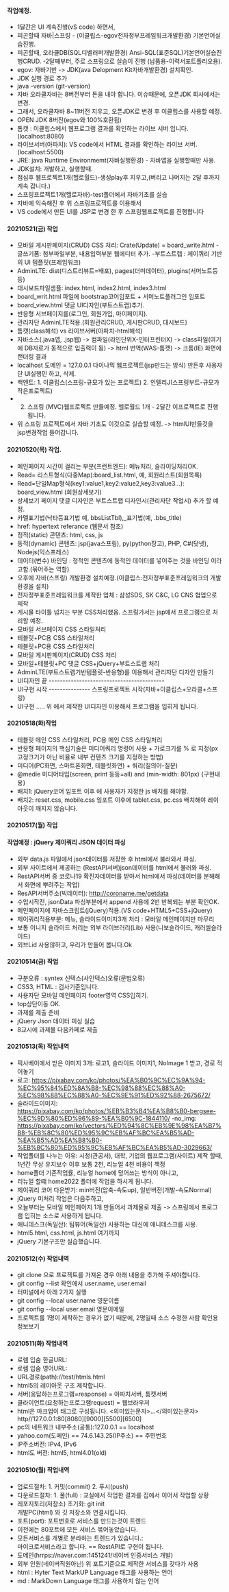 #### 작업예정.
- 1달간은 UI 계속진행(vS code) 하면서,
- 피곤할때 자바|스프링 - (이클립스-egov전자정부프레임워크개발환경) 기본언어실습진행.
- 피곤할때, 오라클DB(SQL디벨러퍼개발환경) Ansi-SQL(표준SQL)기본언어실습진행CRUD.
-2달째부터, 주로 스프링으로 실습이 진행 (납품용-이력서포트폴리오용).
- egov: 자바기반 -> JDK(ava Delopment Kit자바개발환경) 설치확인.
- JDK 실행 경로 추가
- java -version (git-version)
- 자바 오라클자바는 8버전부터 돈을 내야 합니다. 이슈때문에, 오픈JDK 회사에서는 변경.
- 그래서, 오라클자바 8~11버전 지우고, 오픈JDK로 변경 후 이클립스를 사용할 예정.
- OPEN JDK 8버전(egov와 100%호환됨)
- 톰캣 : 이클립스에서 웹프로그램 결과를 확인하는 라이브 서버 입니다.(localhost:8080)
- 라이브서버(아파치): VS code에서 HTML 결과를 확인하는 라이브 서버.(localhost:5500)
- JRE: java Runtime Environmemt(자바실행환경) - 자바앱을 실행할때만 사용.
- JDK설치: 개발하고, 실행할때.
- 점심후 웹프로젝트1개(헬로월드)-생성play후 지우고,(버리고 나머지는 2달 후까지 계속 갑니다.)
- 스프링프로젝트1개(헬로자바)-test폴더에서 자바기초를 실습
- 자바에 익숙해진 후 위 스프링프로젝트를 이용해서
- VS code에서 만든 UI를 JSP로 변경 한 후 스프링웹프로젝트를 진행합니다

#### 20210521(금) 작업
- 모바일 게시판페이지(CRUD) CSS 처리: Crate(Update) = board_write.html
-글쓰기폼: 첨부파일부분, 내용입력부분 웹에디터 추가.
-부트스트렙 : 제이쿼리 기반의 UI 템플릿(프레임워크)
- AdminLTE: dist(디스트리뷰트=배포), pages(더미데이터), plugins(서머노트등등)
- 대시보드파일샘플: index.html, index2.html, index3.html
- board_writ.html 파일에 bootstrap코어임포트 + 서머노트플러그인 임포트
- board_view.html 댓글 UI디자인(부트스트랩)추가.
- 반응형 서브페이지를(로그인, 회원가입, 마이페이지).
- 관리자단 AdminLTE적용.(회원관리CRUD, 게시판CRUD, 대시보드)
-  톰캣(class해석) vs 라이브서버(아파치-html해석)
- 자바소스(.java앱, .jsp웹) -> 컴파일(라인단위X-인터프린터X) -> class파일(여기에 DB자료가 동적으로 입출력이 됨) -> html 번역(WAS-톰캣) -> 크롬(IE) 화면에 랜더링 결과
- localhost 도메인 = 127.0.0.1 다이나믹 웹프로젝트(jsp만드는 방식) 만든후 사용자단 UI실행민 하고, 삭제.
- 백엔트: 1. 이클립스(스프링-규모가 있는 프로젝트) 2. 인텔리J(스프링부트-규모가 작은프로젝트)
- 2. 스프링 (MVC)웹프로젝트 만들예정. 헬로월드 1개 - 2달간 이프로젝트로 진행됩니다.
- 위 스프링 프로젝트에서 자바 기초도 이것으로 실습할 예정. -> htmlUI만들것을 jsp변경작업 들어갑니다.

#### 20210520(목) 작업.
- 메인페이지 시간이 걸리는 부분(프런트엔드): 메뉴처리, 슬라이딩처리OK.
- Read= 리스트형식(다중Map):board_list.html, 예, 회원리스트(회원목록) 
- Read=단일Map형식(key1:value1,key2:value2,key3:value3...): board_view.html (회원상세보기)
- 상세보기 페이지 댓글 디자인은 부트스트랩 디자인시(관리자단 작업시) 추가 할 예정.
- 카멜표기법(낙타등표기법 예, bbsListTbl),_표기법(예, .bbs_title) 
- href: hypertext referance (웹문서 참조)
- 정적(static) 콘텐츠: html, css, js
- 동적(dynamic) 콘텐츠: jsp(java스프링), py(python장고), PHP, C#(닷넷), Nodejs(익스프레스)
- 데이터(변수) 바인딩 : 정적인 콘텐츠에 동적인 데이터를 넣어주는 것을 바인딩 이라고함.(묶어주는 역할)
- 오후에 자바(스프링) 개발환경 설치예정.(이클립스:전자정부표준프레임워크의 개발환경을 설치)
- 전자정부표준프레임워크를 제작한 업체 : 삼성SDS, SK C&C, LG CNS 협업으로 제작
- 게시물 타이틀 넘치는 부분 CSS처리했음. 스프링가서는 jsp에서 프로그램으로 처리할 예정.
- 모바일 서브페이지 CSS 스타일처리
- 테블릿+PC용 CSS 스타일처리
- 테블릿+PC용 CSS 스타일처리
- 모바일 게시판페이지(CRUD) CSS 처리
- 모바일+테블릿+PC 댓글 CSS+jQuery+부트스트렙 처리
- AdminLTE(부트스트렙기반템플릿-반응형)를 이용해서 관리자단 디자인 만들기
- UI디자인 끝 ------------------------------------------
- UI구현 시작 --------------- 스프링프로젝트 시작(자바+이클립스+오라클+스프링)
- UI구현 ..... 위 에서 제작한 UI디자인 이용해서 프로그램을 입히게 됩니다.

#### 20210518(화)작업

- 테블릿 메인 CSS 스타일처리, PC용 메인 CSS 스타일처리
- 반응형 페이지의 핵심기술은 미디어쿼리 명령어 사용 + 가로크기를 % 로 지정(px고정크기가 아닌 비율로 내부 컨텐츠 크기를 지정하는 방법)
- 미디어(PC화면, 스마트폰화면, 테블릿화면) + 쿼리(질의어-질문)
- @medie 미디어타입(screen, print 등등=all) and (min-width: 801px) {구현내용}
- 배치1: jQuery코어 임포트 이후 에 사용자가 지정한 js 배치를 해야함.
- 배치2: reset.css, mobile.css 임포트 이후에 tablet.css, pc.css 배치해야 레이아웃이 깨지지 않습니다.

#### 20210517(월) 작업
#### 작업예정 : jQuery 제이쿼리 JSON 데이터 파싱
- 외부 data.js 파일에서 json데이터를 저장한 후 html에서 불러와서 파싱.
- 외부 사이트에서 제공하는 (RestAPI서버)json데이터를 html에서 불러와 파싱.
- RestAPI서버 중 코로나19 확진자데이터를 받아서 html에서 파싱(데이터를 분해해서 화면에 뿌려주는 작업) 
- ResAPI서버주소(빅데이터): http://coroname.me/getdata
- 수업시작전, jsonData 파싱부분에서 append 사용에 2번 반복되는 부분 확인OK.
- 메인페이지에 자바스크립트(jQuery)적용.(VS code+HTML5+CSS+jQuery)
- 제이쿼리적용부분: 메뉴, 슬라이드이미지3개 처리 : 모바일 메인페이지만 마무리
- 보통 이니지 슬라이드 처리는 외부 라이브러리(Lib) 사용(니보슬라이드, 캐러셀슬라이드)
- 외브Lid 사용않하고, 우리가 만들어 봅니다.Ok


#### 20210514(금) 작업
- 구분오류 : syntex 신텍스(사인텍스)오류(문법오류)
- CSS3, HTML : 검사기준입니다.
- 사용자단 모바일 메인페이지 footer영역 CSS입히기.
- top상단이동 OK.
- 과제를 제출 준비
- jQuery Json 데이터 피싱 실습
- 8교시에 과제물 다음카페로 제출

#### 20210513(목) 작업내역
- 픽사베이에서 받은 이미지 3개: 로고1, 슬라이드 이미지1, NoImage 1 받고, 경로 적어놓기
- 로고: https://pixabay.com/ko/photos/%EA%B0%9C%EC%9A%94-%EC%95%84%ED%8A%B8-%EC%98%88%EC%88%A0-%EC%98%88%EC%88%A0-%EC%9E%91%ED%92%88-2675672/
- 슬라이드이미지: https://pixabay.com/ko/photos/%EB%B3%B4%EA%B8%B0-bergsee-%EC%9D%80%ED%96%89-%EA%B0%9C-1844110/
-no_img: https://pixabay.com/ko/vectors/%ED%94%8C%EB%9E%98%EA%B7%B8-%EB%8C%80%ED%95%9C%EB%AF%BC%EA%B5%AD-%EA%B5%AD%EA%B8%B0-%EB%8C%80%ED%95%9C%EB%AF%BC%EA%B5%AD-3029663/ 
- 작업폴더를 나누는 이유: 시청(관공서), 대학, 기업의 웹프로그램(사이트)
  제작 할때, 1년간 무상 유지보수 이후 보통 2천, 리뉴얼 4천 비용이 책정
- home폴더 기존작업률, 리뉴얼 home에 덮어쓰는 방식이 아니고,
- 리뉴얼 할떄 home2022 폴더에 작업을 하시게 됩니다.
- 제이쿼리 코어 다운받기: min버전(압축-속도up), 일반버전(개발-속도Normal)
- jQuery 미처리 작업은 다음주하고,
- 오늘부터는 모바일 메인페이지 1개 만들어서 과제물로 제출 -> 스프링에서
  프로그램 입히는 소스로 사용하게 됩니다.
- 애니데스크(독일산): 팀뷰어(독일산) 사용하는 대신에 애니데스크를 사용.
- html5.html, css.html, js.html 여기까지
- jQuery 기본구조만 실습했습니다.

#### 20210512(수) 작업내역
- git clone 으로 프로젝트를 가져온 경우 아래 내용을 추가해 주셔야합니다.
- git config --list 확인에서 user.name, user.email 
- 터미널에서 아래 2가지 실행
- git config --local user.name 영문이름
- git config --local user.email 영문이메일
- 프로젝트를 1명이 제작하는 경우가 없기 때문에, 2명일때 소스 수정한 사람 확인용 정보보기

#### 20210511(화) 작업내역
- 로렘 입숨 한글URL:
- 로렘 입숨 영어URL:
- URL경로(path)://test/htmls.html
- html5의 레이아웃 구조 제작합니다.
- 서버(응답하는프로그램=response) = 아파치서버, 톰캣서버
- 클라이언트(요청하는프로그램request) = 웹브라우저
- html은 마크업이 태그로 구성됩니다. <의미있는문자>...</의미있는문자>
  http//127.0.0.1:80[8080][9000][5500][6500]
- pc의 네트워크 내부주소(공통):127.0.0.1 == localhost
- yahoo.com(도메인) == 74.6.143.25(IP주소) == 주민번호
- IP주소버전: IPv4, IPv6
- html도 버전: html5, html4.01(old)


#### 20210510(월) 작업내역
- 업로드절차: 1. 커밋(commit) 2. 푸시(push)<br>
- 다운로드절차: 1. 풀(full) : 교실에서 작업한 결과를 집에서 이어서
  작업할 상황<br>
- 레포지토리(저장소) 초기화: git init<br>
  개발PC(html) 와 깃 저장소와 연결시킵니다.<br>
- 포트(port): 포트번호로 서비스를 만드는것이 트렌드<br>
- 이전에는 80포트에 모든 서비스 묶어놓았습니다.<br>
- 모든서비스를 개별로 분라하는 트렌드가 있습니다.:<br>
  마이크로서비스라고 합니다. == RestAPI로 구현이 됩니다.<br>
- 도메인(hrrps://naver.com:1451241/네이버 인증서비스 개발)<br>
- 외부 인원(네이버직원아닌) 위 포트기준으로 제작한 서비스를 갖다가 사용<br>
- html : Hyter Text MarkUP Language 태그를 사용하는 언어<br>
- md : MarkDown Language 태그를 사용하지 않는 언어<br>
